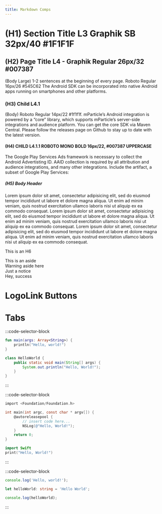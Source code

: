 ```yaml
---
title: Markdown Comps
---
```


# (H1) Section Title L3 Graphik SB 32px/40 #1F1F1F

## (H2) Page Title L4 - Graphik Regular 26px/32 #007387

(Body Large) 1-2 sentences at the beginning of every page. Roboto Regular 16px/26 #545C62 The Android SDK can be incorporated into native Android apps running on smartphones and other platforms.

### (H3) Child L4.1

(Body) Roboto Regular 14px/22 #1f1f1f. mParticle’s Android integration is powered by a “core” library, which supports mParticle’s server-side integrations and audience platform.
You can get the core SDK via Maven Central. Please follow the releases page on Github to stay up to date with the latest version.

#### (H4) CHILD L4.1.1 ROBOTO MONO BOLD 16px/22, #007387 UPPERCASE

The Google Play Services Ads framework is necessary to collect the Android Advertisting ID. AAID collection is required by all attribution and audience integrations, and many other integrations. Include the artifact, a subset of Google Play Services:

##### (H5) Body Header

Lorem ipsum dolor sit amet, consectetur adipisicing elit, sed do eiusmod tempor incididunt ut labore et dolore magna aliqua. Ut enim ad minim veniam, quis nostrud exercitation ullamco laboris nisi ut aliquip ex ea commodo consequat. Lorem ipsum dolor sit amet, consectetur adipisicing elit, sed do eiusmod tempor incididunt ut labore et dolore magna aliqua. Ut enim ad minim veniam, quis nostrud exercitation ullamco laboris nisi ut aliquip ex ea commodo consequat. Lorem ipsum dolor sit amet, consectetur adipisicing elit, sed do eiusmod tempor incididunt ut labore et dolore magna aliqua. Ut enim ad minim veniam, quis nostrud exercitation ullamco laboris nisi ut aliquip ex ea commodo consequat.

This is an H6

<aside>This is an aside</aside>
<aside class='warning'>Warning aside here</aside>
<aside class='notice'>Just a notice</aside>
<aside class='success'>Hey, success</aside>

# LogoLink Buttons

<LogoLinkButton icon='get-started' label='Get Started' path='/sdk-guides/client-side/android/getting-started/' />

<LogoLinkButton icon='android' label='Source Code' path='https://github.com/mParticle/mparticle-android-sdk' />

<LogoLinkButton icon='github' label='Source Code' path='https://github.com/mParticle/mparticle-android-sdk' />

<LogoLinkButton
    icon='appletv'
    label='Apple TV'
    path='https://docs.mparticle.com'
/>
<LogoLinkButton
    icon='android'
    label='Android'
    path='https://docs.mparticle.com'
/>
<LogoLinkButton
    icon='ios'
    label='iOS'
    path='https://docs.mparticle.com'
/>
<LogoLinkButton
    icon='javascript'
    label='JavaScript'
    path='https://docs.mparticle.com'
/>
<LogoLinkButton
    icon='typescript'
    label='TypeScript'
    path='https://docs.mparticle.com'
/>
<LogoLinkButton
    icon='roku'
    label='Roku'
    path='https://docs.mparticle.com'
/>
<LogoLinkButton
    icon='ruby'
    label='Ruby'
    path='https://docs.mparticle.com'
/>
<LogoLinkButton
    icon='github'
    label='Github'
    path='https://docs.mparticle.com'
/>
<LogoLinkButton
    icon='cordova'
    label='Cordova'
    path='https://docs.mparticle.com'
/>
<LogoLinkButton
    icon='xamarin'
    label='Xamarin'
    path='https://docs.mparticle.com'
/>
<LogoLinkButton
    icon='web'
    label='Web'
    path='https://docs.mparticle.com'
/>
<LogoLinkButton
    icon='unity'
    label='Unity'
    path='https://docs.mparticle.com'
/>
<LogoLinkButton
    icon='amp'
    label='Google AMP'
    path='https://docs.mparticle.com'
/>
<LogoLinkButton
    icon='windows'
    label='Windows'
    path='https://docs.mparticle.com'
/>
<LogoLinkButton
    icon='get-started'
    label='Get Started'
    path='https://docs.mparticle.com'
/>

# Tabs

<tabs>

<tab label='Android' group='hello-world'>

:::code-selector-block

```kotlin
fun main(args: Array<String>) {
    println("Hello, world!")
}
```

```java
class HelloWorld {
    public static void main(String[] args) {
        System.out.println("Hello, World!");
    }
}
```

:::

</tab>

<tab label='iOS' group='hello-world'>

:::code-selector-block

```objectivec
import <Foundation/Foundation.h>

int main(int argc, const char * argv[]) {
    @autoreleasepool {
        // insert code here...
        NSLog(@"Hello, World!");
    }
    return 0;
}
```

```swift
import Swift
print("Hello, World!")
```

:::

</tab>

<tab label='Web' group='hello-world'>

:::code-selector-block

```javascript
console.log('Hello, world!');
```

```typescript
let helloWorld: string = 'Hello World';

console.log(helloWorld);
```

:::

</tab>

</tabs>
